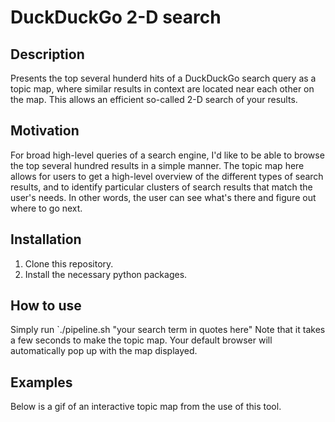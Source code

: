 # DuckDuckGo 2-D search

## Description
Presents the top several hunderd hits of a DuckDuckGo search query as a topic map, where similar results in context are located near each other on the map. This allows an efficient so-called 2-D search of your results. 

## Motivation
For broad high-level queries of a search engine, I'd like to be able to browse the top several hundred results in a simple manner. The topic map here allows for users to get a high-level overview of the different types of search results, and to identify particular clusters of search results that match the user's needs. In other words, the user can see what's there and figure out where to go next.

## Installation
1. Clone this repository. 
2. Install the necessary python packages.

## How to use
Simply run `./pipeline.sh "your search term in quotes here"
Note that it takes a few seconds to make the topic map. Your default browser will automatically pop up with the map displayed. 

## Examples
Below is a gif of an interactive topic map from the use of this tool. 